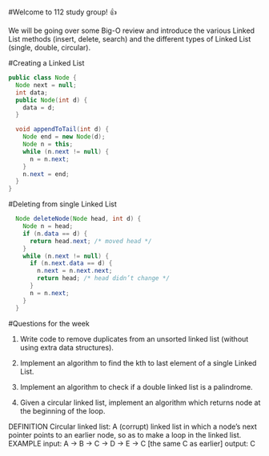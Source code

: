 #Welcome to 112 study group! :+1:

We will be going over some Big-O review and introduce the various Linked List methods (insert, delete, search) and the different types of Linked List (single, double, circular).

#Creating a Linked List
```java
public class Node {
  Node next = null;
  int data;
  public Node(int d) {
    data = d;
  }

  void appendToTail(int d) {
    Node end = new Node(d);
    Node n = this;
    while (n.next != null) {
      n = n.next;
    }
    n.next = end;
  }
}
```

#Deleting from single Linked List
```java
  Node deleteNode(Node head, int d) {
    Node n = head;
    if (n.data == d) {
      return head.next; /* moved head */
    }
    while (n.next != null) {
      if (n.next.data == d) {
        n.next = n.next.next;
        return head; /* head didn’t change */
      }
      n = n.next;
    }
  }
```

#Questions for the week

1. Write code to remove duplicates from an unsorted linked list (without using extra data structures).

2. Implement an algorithm to find the kth to last element of a single Linked List.

3. Implement an algorithm to check if a double linked list is a palindrome.

4. Given a circular linked list, implement an algorithm which returns node at the beginning
of the loop.

DEFINITION
Circular linked list: A (corrupt) linked list in which a node’s next pointer points to an
earlier node, so as to make a loop in the linked list.
EXAMPLE
input: A -> B -> C -> D -> E -> C [the same C as earlier]
output: C
